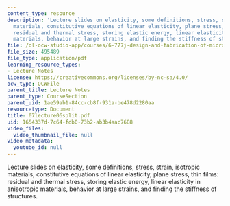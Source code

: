 ```yaml
---
content_type: resource
description: 'Lecture slides on elasticity, some definitions, stress, strain, isotropic
  materials, constitutive equations of linear elasticity, plane stress, thin films:
  residual and thermal stress, storing elastic energy, linear elasticity in anisotropic
  materials, behavior at large strains, and finding the stiffness of structures.'
file: /ol-ocw-studio-app/courses/6-777j-design-and-fabrication-of-microelectromechanical-devices-spring-2007/1654337d7c64fdb073b2ab3b4aac7688_07lecture06split.pdf
file_size: 495489
file_type: application/pdf
learning_resource_types:
- Lecture Notes
license: https://creativecommons.org/licenses/by-nc-sa/4.0/
ocw_type: OCWFile
parent_title: Lecture Notes
parent_type: CourseSection
parent_uid: 1ae59ab1-84cc-cb8f-931a-be478d2280aa
resourcetype: Document
title: 07lecture06split.pdf
uid: 1654337d-7c64-fdb0-73b2-ab3b4aac7688
video_files:
  video_thumbnail_file: null
video_metadata:
  youtube_id: null
---
```

Lecture slides on elasticity, some definitions, stress, strain, isotropic materials, constitutive equations of linear elasticity, plane stress, thin films: residual and thermal stress, storing elastic energy, linear elasticity in anisotropic materials, behavior at large strains, and finding the stiffness of structures.